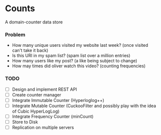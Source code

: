 # Counts
A domain-counter data store

### Problem
* How many unique users visited my website last week? (once visited can't take it back)
* Is this URI in my spam list? (spam list over a million entries)
* How many users like my post? (a like being subject to change)
* How may times did oliver watch this video? (counting frequencies)

### TODO
- [ ] Design and implement REST API 
- [ ] Create counter manager
- [ ] Integrate Immutable Counter (Hyperloglog++)
- [ ] Integrate Mutable Counter (CuckooFilter and possibly play with the idea of Cubic HyperLogLog)
- [ ] Integrate Frequency Counter (minCount)
- [ ] Store to Disk
- [ ] Replication on multiple servers
